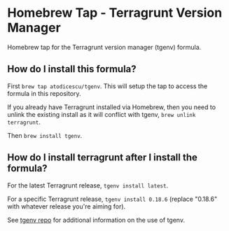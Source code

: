 # Homebrew Tap - Terragrunt Version Manager

Homebrew tap for the Terragrunt version manager (tgenv) formula.

## How do I install this formula?

First `brew tap atodicescu/tgenv`.  This will setup the tap to access the formula in this repository.

If you already have Terragrunt installed via Homebrew, then you need to unlink the existing install as it will conflict with tgenv, `brew unlink terragrunt`.

Then `brew install tgenv`.

## How do I install terragrunt after I install the formula?

For the latest Terragrunt release, `tgenv install latest`.

For a specific Terragrunt release, `tgenv install 0.18.6` (replace "0.18.6" with whatever release you're aiming for).

See [tgenv repo](https://github.com/atodicescu/tgenv) for additional information on the use of tgenv.
